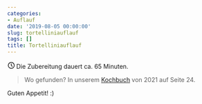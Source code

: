 ```yaml
---
categories:
- Auflauf
date: '2019-08-05 00:00:00'
slug: tortelliniauflauf
tags: []
title: Tortelliniauflauf
---
```



<svg xmlns="http://www.w3.org/2000/svg" class="icon icon-tabler icon-tabler-clock" width="17" height="17" viewBox="0 0 22 22" stroke-width="2" stroke="currentColor" fill="none" stroke-linecap="round" stroke-linejoin="round">
  <path stroke="none" d="M0 0h24v24H0z"></path>
  <circle cx="12" cy="12" r="9"></circle>
  <polyline points="12 7 12 12 15 15"></polyline>
</svg> Die Zubereitung dauert ca. 65 Minuten.

> Wo gefunden? In unserem [Kochbuch](https://drive.google.com/file/d/1OTIuJo0opKTimU0gug9hlcpmTNJdstUg/view) von 2021 auf Seite 24.

Guten Appetit! :)